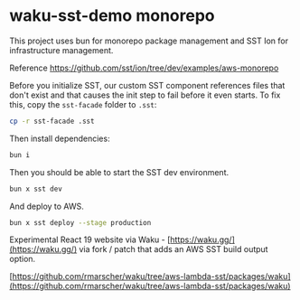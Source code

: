 # waku-sst-demo monorepo

This project uses bun for monorepo package management and SST Ion for infrastructure management.

Reference https://github.com/sst/ion/tree/dev/examples/aws-monorepo

Before you initialize SST, our custom SST component references files that don't exist and that causes the init step to fail before it even starts. To fix this, copy the `sst-facade` folder to `.sst`:

```sh
cp -r sst-facade .sst
```

Then install dependencies:

```sh
bun i
```

Then you should be able to start the SST dev environment.

```sh
bun x sst dev
```

And deploy to AWS.

```sh
bun x sst deploy --stage production
```

Experimental React 19 website via Waku - [https://waku.gg/](https://waku.gg/)
via fork / patch that adds an AWS SST build output option.

[https://github.com/rmarscher/waku/tree/aws-lambda-sst/packages/waku](https://github.com/rmarscher/waku/tree/aws-lambda-sst/packages/waku)
